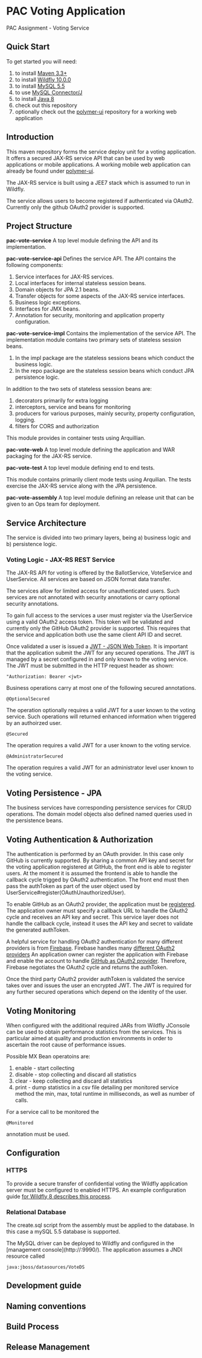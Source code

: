 # PAC Voting Application
PAC Assignment - Voting Service

## Quick Start

To get started you will need:
1. to install [Maven 3.3+](https://maven.apache.org/download.cgi)
2. to install [Wildfly 10.0.0](http://wildfly.org/downloads/)
3. to install [MySQL 5.5](https://dev.mysql.com/downloads/mysql/5.5.html)
4. to use [MySQL Connector/J](https://dev.mysql.com/downloads/connector/j/)
5. to install [Java 8](http://www.oracle.com/technetwork/java/javase/downloads/jdk8-downloads-2133151.html)
6. check out this repository
7. optionally check out the [polymer-ui](https://github.com/cschaefer/pac-vote-ui) repository for a working web application

## Introduction

This maven repository forms the service deploy unit for a voting application. It offers a secured JAX-RS service API that can be used by web applications or mobile applications.  A working mobile web application can already be found under [polymer-ui](https://github.com/cschaefer/pac-vote-ui).

The JAX-RS service is built using a JEE7 stack which is assumed to run in Wildfly.

The service allows users to become registered if authenticated via OAuth2.  Currently only the github OAuth2 provider is supported.

## Project Structure

**pac-vote-service** A top level module defining the API and its implementation.

**pac-vote-service-api** Defines the service API.
The API contains the following components:
1. Service interfaces for JAX-RS services.
2. Local interfaces for internal stateless session beans.
3. Domain objects for JPA 2.1 beans.
4. Transfer objects for some aspects of the JAX-RS service interfaces.
5. Business logic  exceptions.
6. Interfaces for JMX beans.
7. Annotation for security, monitoring and application property configuration.

**pac-vote-service-impl** Contains the implementation of the service API.
The implementation module contains two primary sets of stateless session beans.
1. In the impl package are the stateless sessions beans which conduct the business logic.
2. In the repo package are the stateless session beans which conduct JPA persistence logic.

In addition to the two sets of stateless sesssion beans are:
1. decorators primarily for extra logging
2. interceptors, service and beans for monitoring
3. producers for various purposes, mainly security, property configuration, logging.
4. filters for CORS and authorization

This module provides in container tests using Arquillian.

**pac-vote-web** A top level module defining the application and WAR packaging for the JAX-RS service.

**pac-vote-test** A top level module defining end to end tests.

This module contains primarily client mode tests using Arquilian. The tests exercise the JAX-RS service along with the JPA persistence.

**pac-vote-assembly** A top level module defining an release unit that can be given to an Ops team for deployment.

## Service Architecture

The service is divided into two primary layers, being a) business logic and b) persistence logic.

### Voting Logic - JAX-RS REST Service

The JAX-RS API for voting is offered by the BallotService, VoteService and UserService.  All services are based on JSON format data transfer.

The services allow for limited access for unauthenticated users. Such services are not annotated with security annotations or carry optional security annotations.

To gain full access to the services a user must register via the UserService using a valid OAuth2 access token.  This token will be validated and currently only the GitHub OAuth2 provider is supported.  This requires that the service and application both use the same client API ID and secret.

Once validated a user is issued a [JWT - JSON Web Token](https://jwt.io/).  It is important that the application submit the JWT for any secured operations.  The JWT is managed by a secret configured in and only known to the voting service.  The JWT must be submitted in the HTTP request header as shown:
```
"Authorization: Bearer <jwt>
```

Business operations carry at most one of the following secured annotations.
```
@OptionalSecured
```
The operation optionally requires a valid JWT for a user known to the voting service.  Such operations will returned  enhanced information when triggered by an authoirzed user.

```
@Secured
```
The operation requires a valid JWT for a user known to the voting service.

```
@AdministratorSecured
```
The operation requires a valid JWT for an administrator level user known to the voting service.

## Voting Persistence - JPA

The business services have corresponding persistence services for CRUD operations.  The domain model objects also defined named queries used in the persistence beans.

## Voting Authentication & Authorization

The authentication is performed by an OAuth provider.  In this case only GitHub is currently supported. By sharing a common API key and secret for the voting application registered at GitHub, the front end is able to register users.  At the moment it is assumed the frontend is able to handle the callback cycle trigged by OAuth2 authentication.  The front end must then pass the authToken as part of the user object used by UserService#register(OAuthUnauthorizedUser).

To enable GitHub as an OAuth2 provider, the application must be [registered](https://github.com/settings/developers).  The application owner must specify a callback URL to handle the OAuth2 cycle and receives an API key and secret.  This service layer does not handle the callback cycle, instead it uses the API key and secret to validate the generated authToken.

A helpful service for handling OAuth2 authentication for many different providers is from [Firebase](http://www.firebase.com). Firebase handles many [different OAuth2 providers](https://www.firebase.com/docs/web/guide/user-auth.html)  An application owner can register the application with Firebase and enable the account to handle [GitHub as OAuth2 provider](https://www.firebase.com/docs/web/guide/login/github.html).  Therefore, Firebase negotiates the OAuth2 cycle and returns the authToken.  

Once the third party OAuth2 provider authToken is validated the service takes over and issues the user an encrypted JWT.  The JWT is required for any further secured operations which depend on the identity of the user.

## Voting Monitoring

When configured with the additional required JARs from Wildfly JConsole can be used to obtain performance statistics from the services.  This is particular aimed at quality and production environments in order to ascertain the root cause of performance issues.  

Possible MX Bean operatoins are:
1. enable - start collecting
2. disable - stop collecting and discard all statistics
3. clear - keep collecting and discard all statistics
4. print - dump statistics in a csv file detailing per monitored service method the min, max, total runtime in milliseconds, as well as number of calls.

For a service call to be monitored the
```
@Monitored
```
annotation must be used.

## Configuration

### HTTPS
To provide a secure transfer of confidential voting the Wildfly application server must be configured to enabled HTTPS. An example configuration guide [for Wildfly 8 describes this process](http://blog.eisele.net/2015/01/ssl-with-wildfly-8-and-undertow.html).

### Relational Database
The create.sql script from the assembly must be applied to the database.  In this case a mySQL 5.5 database is supported.

The MySQL driver can be deployed to Wildfly and configured in the [management console](http://<wildfly hos>:9990/).  The application assumes a JNDI resource called
```
java:jboss/datasources/VoteDS
```

## Development guide


## Naming conventions

## Build Process

## Release Management
